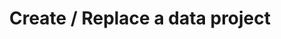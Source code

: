 ---
title: Create / Replace a data project
excerpt: >-
  Create or replace a project with a given id. If a project exists with the same
  id, this call will reset such project redefining all its attributes.
api:
  file: data-world.json
  operationId: replaceProject
hidden: false
---